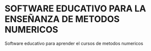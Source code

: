 # SOFTWARE EDUCATIVO PARA LA ENSEÑANZA DE METODOS NUMERICOS
 Software educativo para aprender el cursos de metodos numericos
